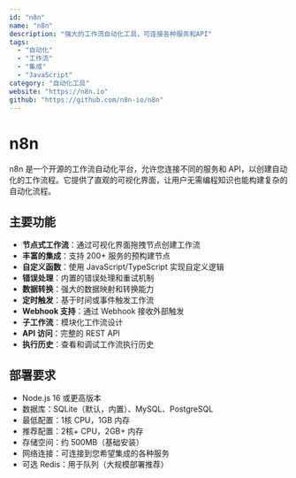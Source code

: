 ```yaml
---
id: "n8n"
name: "n8n"
description: "强大的工作流自动化工具，可连接各种服务和API"
tags:
  - "自动化"
  - "工作流"
  - "集成"
  - "JavaScript"
category: "自动化工具"
website: "https://n8n.io"
github: "https://github.com/n8n-io/n8n"
---
```


# n8n

n8n 是一个开源的工作流自动化平台，允许您连接不同的服务和 API，以创建自动化的工作流程。它提供了直观的可视化界面，让用户无需编程知识也能构建复杂的自动化流程。

## 主要功能

- **节点式工作流**：通过可视化界面拖拽节点创建工作流
- **丰富的集成**：支持 200+ 服务的预构建节点
- **自定义函数**：使用 JavaScript/TypeScript 实现自定义逻辑
- **错误处理**：内置的错误处理和重试机制
- **数据转换**：强大的数据映射和转换能力
- **定时触发**：基于时间或事件触发工作流
- **Webhook 支持**：通过 Webhook 接收外部触发
- **子工作流**：模块化工作流设计
- **API 访问**：完整的 REST API
- **执行历史**：查看和调试工作流执行历史

## 部署要求

- Node.js 16 或更高版本
- 数据库：SQLite（默认，内置）、MySQL、PostgreSQL
- 最低配置：1核 CPU，1GB 内存
- 推荐配置：2核+ CPU，2GB+ 内存
- 存储空间：约 500MB（基础安装）
- 网络连接：可连接到您希望集成的各种服务
- 可选 Redis：用于队列（大规模部署推荐） 